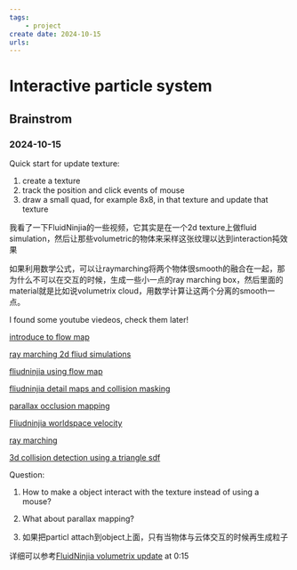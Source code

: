 ```yaml
---
tags:
    - project
create date: 2024-10-15
urls:
---
```


# Interactive particle system

## Brainstrom

### 2024-10-15
Quick start for update texture: 

1. create a texture
2. track the position and click events of mouse
3. draw a small quad, for example 8x8, in that texture and update that texture

我看了一下FluidNinjia的一些视频，它其实是在一个2d texture上做fluid simulation，然后让那些volumetric的物体来采样这张纹理以达到interaction扽效果

如果利用数学公式，可以让raymarching将两个物体很smooth的融合在一起，那为什么不可以在交互的时候，生成一些小一点的ray marching box，然后里面的material就是比如说volumetrix cloud，用数学计算让这两个分离的smooth一点。

I found some youtube viedeos, check them later!

[introduce to flow map](https://www.youtube.com/watch?v=FvbPnndigL4)

[ray marching 2d fliud simulations](https://www.youtube.com/watch?v=TUk4sytRpfA)

[fliudninjia using flow map](https://www.youtube.com/watch?app=desktop&v=5ZoVDdFQuoE)

[fliudninjia detail maps and collision masking](https://www.youtube.com/watch?v=v8d0CalL9oA)

[parallax occlusion mapping](https://www.youtube.com/watch?v=-gDVyrPyvEs)

[Fliudninjia worldspace velocity](https://www.youtube.com/watch?v=rtsEwL33uUY)

[ray marching](https://www.youtube.com/watch?v=Cp5WWtMoeKg)

[3d collision detection using a triangle sdf](https://www.youtube.com/watch?v=chScv-vaXPo)


Question: 

1. How to make a object interact with the texture instead of using a mouse?

2. What about parallax mapping?

3. 如果把particl attach到object上面，只有当物体与云体交互的时候再生成粒子

详细可以参考[FluidNinjia volumetrix update](https://www.youtube.com/watch?v=jF4tXjPhw_c) at 0:15




